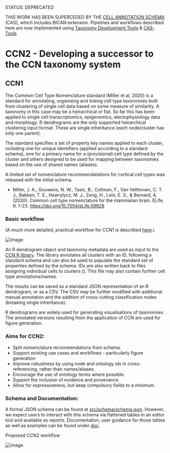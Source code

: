 STATUS: DEPRECATED

THIS WORK HAS BEEN SUPERCEDED BY THE [CELL ANNOTATION SCHEMA](https://github.com/cellannotation/cell-annotation-schema) (CAS), which includes  BICAN extension.  Pipelines and workflows described here are now implemented using [Taxonomy Development Tools](https://github.com/brain-bican/taxonomy-development-tools) & [CAS-Tools](https://github.com/cellannotation/cas-tools)


# CCN2 - Developing a successor to the CCN taxonomy system

## CCN1

The Common Cell Type Nomenclature standard (Miller et al, 2020) is a standard for annotating, organising and linking cell type taxonomies built from clustering of single cell data based on some measure of similarity.  A taxonomy in this case may be a heirarchical or flat.  So far this has been applied to single cell transcriptomics, epigenomics, electophysiology data and morphlogy.  R dendrograms are the only supported heirarchical clustering input format.  These are single inheritance (each node/cluster has only one parent).  

The standard specifies a set of property key names applied to each cluster, including one for unique identifiers (applied according to a standard schema), one for a primary name for a (provisional) cell type defined by the cluster and others designed to be used for mapping between taxonomies based on the use of shared names (aliases).

A limited set of nomenclature recommendatations for cortical cell types was released with the initial schema.  

* Miller, J. A., Gouwens, N. W., Tasic, B., Collman, F., Van Velthoven, C. T. J., Bakken, T. E., Hawrylycz, M. J., Zeng, H., Lein, E. S., & Bernard, A. (2020). Common cell type nomenclature for the mammalian brain. ELife, 9, 1–23. https://doi.org/10.7554/eLife.59928

### Basic workflow 

(A much more detailed, practical workflow for CCN1 is described [here](http://htmlpreview.github.io/?https://github.com/AllenInstitute/nomenclature/blob/master/scripts/build_annotation_tables_SEAAD.nb.html).)

![image](https://user-images.githubusercontent.com/112839/203593004-2eb6d935-d092-4426-8a96-8a0acf970f00.png)


An R dendrogram object and taxonomy metadata are used as input to the [CCN R library](https://github.com/AllenInstitute/CCN/). The library annotates all clusters with an ID, following a standard schema and can also be used to populate the standard set of properties defined by the schema.  IDs are also written back to files assigning individual cells to clusters ().  This file may also contain further cell type annotations/names.

The results can be saved as a standard JSON representation of an R dendrogram, or as a CSV.  The CSV may be further modified with additional manual annotation and the addition of cross-cutting classification nodes (breaking single inheritance). 

R dendrograms are widely used for generating visualisations of taxonomies. The annotated versions resulting from the application of CCN are used for figure generation.


### Aims for CCN2: 
 - Split nomenclature recommendations from schema.
 - Support existing use cases and workflows - particularly figure generation
 - Improve robustness by using node and ontology ids in cross-referencing, rather than names/aliases.
 - Encourage the use of ontology terms where possible.
 - Support the inclusion of evidence and provenance
 - Allow for expressiveness, but keep compulsory fields to a minimum.
 
 
### Schema and Documentation:
A formal JSON schema can be found at [src/schema/schema.json](src/schema/schema.json).  However, we expect users to interact with this schema via flattened tables in an editor tool and available as reports.  Documentation, user guidance for those tables as well as examples can be found under [doc](doc).

Proposed CCN2 workflow

![image](https://user-images.githubusercontent.com/112839/203592749-40ac9def-8b7b-476c-90ad-a7ba05144908.png)



